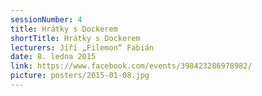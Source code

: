 ```yaml
---
sessionNumber: 4
title: Hrátky s Dockerem
shortTitle: Hrátky s Dockerem
lecturers: Jiří „Filemon“ Fabián
date: 8. ledna 2015
link: https://www.facebook.com/events/398423286978982/
picture: posters/2015-01-08.jpg
---
```


